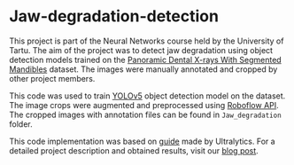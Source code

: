 # Jaw-degradation-detection

This project is part of the Neural Networks course held by the University of Tartu. The aim of the project was to detect jaw degradation using object detection models trained on the [Panoramic Dental X-rays With Segmented Mandibles](https://data.mendeley.com/datasets/hxt48yk462/2) dataset. The images were manually annotated and cropped by other project members.

This code was used to train [YOLOv5](https://github.com/ultralytics/yolov5) object detection model on the dataset. The image crops were augmented and preprocessed using [Roboflow API](https://roboflow.com). The cropped images with annotation files can be found in ```Jaw_degradation``` folder.

This code implementation was based on [guide](https://github.com/ultralytics/yolov5/wiki/Train-Custom-Data) made by Ultralytics. For a detailed project description and obtained results, visit our [blog post](https://medium.com/@lastovko1997/recognition-of-jaw-degradation-on-x-rays-fac3567c48c9).
